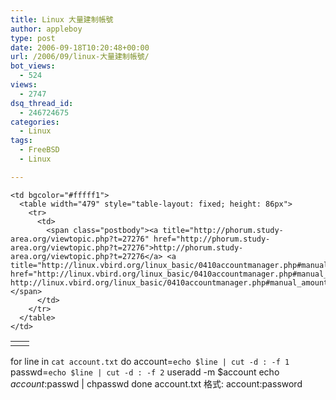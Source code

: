 ```yaml
---
title: Linux 大量建制帳號
author: appleboy
type: post
date: 2006-09-18T10:20:48+00:00
url: /2006/09/linux-大量建制帳號/
bot_views:
  - 524
views:
  - 2747
dsq_thread_id:
  - 246724675
categories:
  - Linux
tags:
  - FreeBSD
  - Linux

---
```

<table cellspacing="0" cellpadding="0" border="0">
  <tr>
    <td valign="top" style="width: 14px">
    </td>
    
    <td bgcolor="#fffff1">
      <table width="479" style="table-layout: fixed; height: 86px">
        <tr>
          <td>
            <span class="postbody"><a title="http://phorum.study-area.org/viewtopic.php?t=27276" href="http://phorum.study-area.org/viewtopic.php?t=27276">http://phorum.study-area.org/viewtopic.php?t=27276</a> <a title="http://linux.vbird.org/linux_basic/0410accountmanager.php#manual_amount" href="http://linux.vbird.org/linux_basic/0410accountmanager.php#manual_amount"> http://linux.vbird.org/linux_basic/0410accountmanager.php#manual_amount</a></span>
          </td>
        </tr>
      </table>
    </td>
  </tr>
</table>

<span class="postbody">for line in `cat account.txt` do account=`echo $line | cut -d : -f 1` passwd=`echo $line | cut -d : -f 2` useradd -m $account echo $account:$passwd | chpasswd done</span>  <span class="postbody">account.txt 格式:</span>  <span class="postbody">account:password</span>